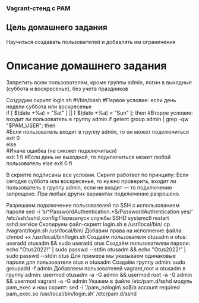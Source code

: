 ### Vagrant-стенд c PAM  
## Цель домашнего задания  
Научиться создавать пользователей и добавлять им ограничения  

# Описание домашнего задания
Запретить всем пользователям, кроме группы admin, логин в выходные (суббота и воскресенье), без учета праздников

Создадим скрипт login.sh
#!/bin/bash
#Первое условие: если день недели суббота или воскресенье  
if [ $(date +%a) = "Sat" ] || [ $(date +%a) = "Sun" ]; then  
 #Второе условие: входит ли пользователь в группу admin  
 if getent group admin | grep -qw "$PAM_USER"; then  
        #Если пользователь входит в группу admin, то он может подключиться  
        exit 0  
      else  
        #Иначе ошибка (не сможет подключиться)  
        exit 1
    fi
  #Если день не выходной, то подключиться может любой пользователь
  else
    exit 0
fi

В скрипте подписаны все условия. Скрипт работает по принципу: 
Если сегодня суббота или воскресенье, то нужно проверить, входит ли пользователь в группу admin, если не входит — то подключение запрещено. При любых других вариантах подключение разрешено. 



Разрешаем подключение пользователей по SSH с использованием пароля
 sed -i 's/^PasswordAuthentication.*$/PasswordAuthentication yes/' /etc/ssh/sshd_config
Перезапуск службы SSHD
 systemctl restart sshd.service
Скопируем файл-скрипт login.sh в /usr/local/bin/
 cp /vagrant/login.sh /usr/local/bin/
Добавим права на исполнение файла:
 chmod +x /usr/local/bin/login.sh
Создаём пользователя otusadm и otus:
 useradd otusadm && sudo useradd otus
Создаём пользователям пароли:
 echo "Otus2022!" | sudo passwd --stdin otusadm && echo "Otus2022!" | sudo passwd --stdin otus
Для примера мы указываем одинаковые пароли для пользователя otus и otusadm
Создаём группу admin:
 sudo groupadd -f admin
Добавляем пользователей vagrant,root и otusadm в группу admin:
 usermod otusadm -a -G admin && usermod root -a -G admin && usermod vagrant -a -G admin
Укажем в файле /etc/pam.d/sshd модуль pam_exec и наш скрипт:
 sed -i '/pam_nologin\.so$/a account    required     pam_exec.so \/usr\/local\/bin\/login\.sh' /etc/pam.d/sshd
